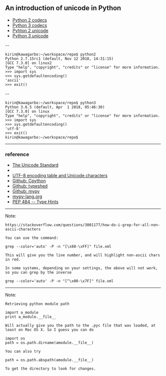 ## An introduction of unicode in Python

* [Python 2 codecs](https://docs.python.org/2/library/codecs.html)
* [Python 3 codecs](https://docs.python.org/3/library/codecs.html)
* [Pyhton 2 unicode](https://docs.python.org/2/howto/unicode.html)
* [Python 3 unicode](https://docs.python.org/3/howto/unicode.html)


--

```
kirin@kawagarbo:~/workspace/repo$ python2
Python 2.7.15rc1 (default, Nov 12 2018, 14:31:15)
[GCC 7.3.0] on linux2
Type "help", "copyright", "credits" or "license" for more information.
>>> import sys
>>> sys.getdefaultencoding()
'ascii'
>>> exit()
```

--

```
kirin@kawagarbo:~/workspace/repo$ python3
Python 3.6.5 (default, Apr  1 2018, 05:46:30)
[GCC 7.3.0] on linux
Type "help", "copyright", "credits" or "license" for more information.
>>> import sys
>>> sys.getdefaultencoding()
'utf-8'
>>> exit()
kirin@kawagarbo:~/workspace/repo$

```

---
### reference
* [The Unicode Standard](https://www.unicode.org/standard/standard.html)
* [](http://www.unicode.org/charts/)
* [UTF-8 encoding table and Unicode characters](https://www.utf8-chartable.de/unicode-utf8-table.pl?utf8=0x)
* [Github: Cpython](https://github.com/python/cpython)
* [Github: typeshed](https://github.com/python/typeshed)
* [Github: mypy](https://github.com/python/mypy)
* [mypy-lang.org](http://www.mypy-lang.org/)
* [PEP 484 -- Type Hints](https://www.python.org/dev/peps/pep-0484/)

---

Note:

```
https://stackoverflow.com/questions/3001177/how-do-i-grep-for-all-non-ascii-characters

You can use the command:

grep --color='auto' -P -n "[\x80-\xFF]" file.xml

This will give you the line number, and will highlight non-ascii chars in red.

In some systems, depending on your settings, the above will not work, so you can grep by the inverse

grep --color='auto' -P -n "[^\x00-\x7F]" file.xml

```


---
Note:
```
Retrieving python module path

import a_module
print a_module.__file__

Will actually give you the path to the .pyc file that was loaded, at least on Mac OS X. So I guess you can do

import os
path = os.path.dirname(amodule.__file__)

You can also try

path = os.path.abspath(amodule.__file__)

To get the directory to look for changes.

```